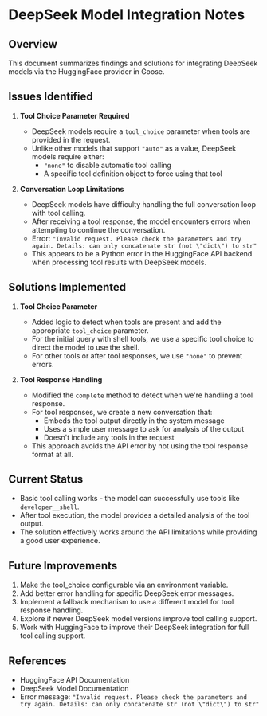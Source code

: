 # DeepSeek Model Integration Notes

## Overview
This document summarizes findings and solutions for integrating DeepSeek models via the HuggingFace provider in Goose.

## Issues Identified

1. **Tool Choice Parameter Required**
   - DeepSeek models require a `tool_choice` parameter when tools are provided in the request.
   - Unlike other models that support `"auto"` as a value, DeepSeek models require either:
     - `"none"` to disable automatic tool calling
     - A specific tool definition object to force using that tool

2. **Conversation Loop Limitations**
   - DeepSeek models have difficulty handling the full conversation loop with tool calling.
   - After receiving a tool response, the model encounters errors when attempting to continue the conversation.
   - Error: `"Invalid request. Please check the parameters and try again. Details: can only concatenate str (not \"dict\") to str"`
   - This appears to be a Python error in the HuggingFace API backend when processing tool results with DeepSeek models.

## Solutions Implemented

1. **Tool Choice Parameter**
   - Added logic to detect when tools are present and add the appropriate `tool_choice` parameter.
   - For the initial query with shell tools, we use a specific tool choice to direct the model to use the shell.
   - For other tools or after tool responses, we use `"none"` to prevent errors.

2. **Tool Response Handling**
   - Modified the `complete` method to detect when we're handling a tool response.
   - For tool responses, we create a new conversation that:
     - Embeds the tool output directly in the system message
     - Uses a simple user message to ask for analysis of the output
     - Doesn't include any tools in the request
   - This approach avoids the API error by not using the tool response format at all.

## Current Status

- Basic tool calling works - the model can successfully use tools like `developer__shell`.
- After tool execution, the model provides a detailed analysis of the tool output.
- The solution effectively works around the API limitations while providing a good user experience.

## Future Improvements

1. Make the tool_choice configurable via an environment variable.
2. Add better error handling for specific DeepSeek error messages.
3. Implement a fallback mechanism to use a different model for tool response handling.
4. Explore if newer DeepSeek model versions improve tool calling support.
5. Work with HuggingFace to improve their DeepSeek integration for full tool calling support.

## References

- HuggingFace API Documentation
- DeepSeek Model Documentation
- Error message: `"Invalid request. Please check the parameters and try again. Details: can only concatenate str (not \"dict\") to str"`